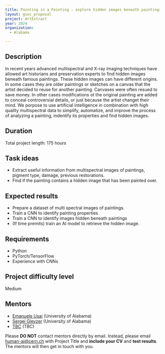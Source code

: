 ```yaml
---
title: Painting in a Painting - explore hidden images beneath paintings with artificial intelligence
layout: gsoc_proposal
project: ArtExtract
year: 2024
organization:
  - Alabama

---
```


## Description

In recent years advanced multispectral and X-ray imaging techniques have allowed art historians and preservation experts to find hidden images beneath famous paintings. These hidden images can have different origins. In some cases they are older paintings or sketches on a canvas that the artist decided to reuse for another painting. Canvases were often resued to save money. In other cases modifications ot the original painting are added to conceal controversial details, or just because the artist changet their mind. We porpose to use artificial intelligence in combination with high quality multispectral data to simplify, automatize, and improve the process of analyzing a painting, indentify its properties and find hidden images.  

## Duration

Total project length: 175 hours

## Task ideas
 * Extract useful information from multispectral images of paintings, pigment type, damage, previous restorations.
 * Find if the painting contains a hidden image that has been painted over.

## Expected results
 * Prepare a dataset of multi spectral images of paintings.
 * Train a CNN to identify painting properties
 * Train a CNN to identify images hidden beneath paintings
 * (If time premits) train an AI model to retrieve the hidden image.

## Requirements
 * Python
 * PyTorch/TensorFlow
 * Experience with CNNs


## Project difficulty level
Medium

## Mentors
  * [Emanuele Usai](mailto:human-ai@cern.ch) (University of Alabama)
  * [Sergei Gleyzer](mailto:human-ai@cern.ch) (University of Alabama)
  * [TBC](mailto:human-ai@cern.ch) (TBC)




Please **DO NOT** contact mentors directly by email. Instead, please email [human-ai@cern.ch](mailto:human-ai@cern.ch) with Project Title and **include your CV** and **test results**. The mentors will then get in touch with you.



